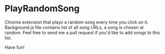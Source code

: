 # PlayRandomSong

Chrome extension that plays a random song every time you click on it. Background.js file contains list of all song URLs, a song is chosen at random. Feel free to send me a pull request if you'd like to add songs to this list.

Have fun!
